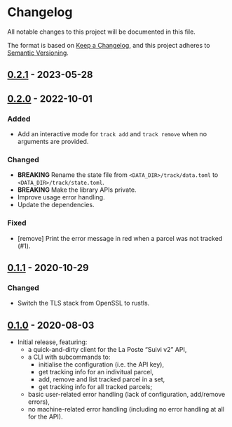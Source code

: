 # Changelog

All notable changes to this project will be documented in this file.

The format is based on [Keep a Changelog](https://keepachangelog.com/en/1.0.0/),
and this project adheres to [Semantic
Versioning](https://semver.org/spec/v2.0.0.html).

## [0.2.1] - 2023-05-28

## [0.2.0] - 2022-10-01

### Added

* Add an interactive mode for `track add` and `track remove` when no arguments
    are provided.

### Changed

* **BREAKING** Rename the state file from `<DATA_DIR>/track/data.toml` to
    `<DATA_DIR>/track/state.toml`.
* **BREAKING** Make the library APIs private.
* Improve usage error handling.
* Update the dependencies.

### Fixed

* [remove] Print the error message in red when a parcel was not tracked (#1).

## [0.1.1] - 2020-10-29

### Changed

* Switch the TLS stack from OpenSSL to rustls.

## [0.1.0] - 2020-08-03

* Initial release, featuring:
    * a quick-and-dirty client for the La Poste “Suivi v2” API,
    * a CLI with subcommands to:
        * initialise the configuration (i.e. the API key),
        * get tracking info for an indivitual parcel,
        * add, remove and list tracked parcel in a set,
        * get tracking info for all tracked parcels;
    * basic user-related error handling (lack of configuration, add/remove
      errors),
    * no machine-related error handling (including no error handling at all for
      the API).

[0.2.1]: https://github.com/ejpcmac/track/compare/v0.2.0...0.2.1
[0.2.0]: https://github.com/ejpcmac/track/compare/v0.1.1...0.2.0
[0.1.1]: https://github.com/ejpcmac/track/compare/v0.1.0...0.1.1
[0.1.0]: https://github.com/ejpcmac/track/releases/tag/v0.1.0
